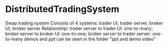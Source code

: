 # DistributedTradingSystem

Swap trading system
Consists of 4 systems: trader UI, trader server, broker UI, broker server
         Relationship: trader server to trader UI: one-to-many; broker server to broker UI: one-to-one; broker server to trader server: one-to-many
        demos and ppt can be seen in the folder "ppt and demo video"
 
